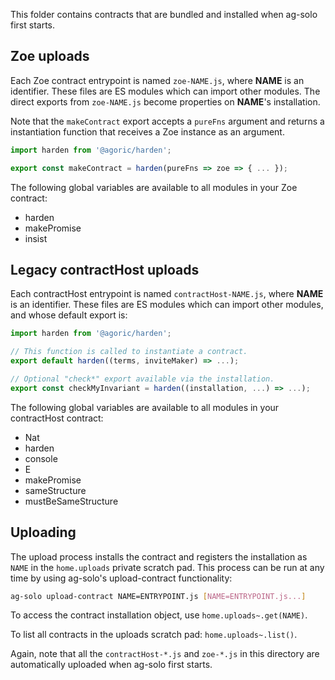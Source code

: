 This folder contains contracts that are bundled and installed when ag-solo first starts.

## Zoe uploads

Each Zoe contract entrypoint is named `zoe-NAME.js`, where **NAME** is an identifier.  These files are ES modules which can import other modules.  The direct exports from `zoe-NAME.js` become properties on **NAME**'s installation.

Note that the `makeContract` export accepts a `pureFns` argument and returns a instantiation function that receives a Zoe instance as an argument.

```js
import harden from '@agoric/harden';

export const makeContract = harden(pureFns => zoe => { ... });
```

The following global variables are available to all modules in your Zoe contract:

* harden
* makePromise
* insist

## Legacy contractHost uploads

Each contractHost entrypoint is named `contractHost-NAME.js`, where **NAME** is an identifier.  These files are ES modules which can import other modules, and whose default export is:

```js
import harden from '@agoric/harden';

// This function is called to instantiate a contract.
export default harden((terms, inviteMaker) => ...);

// Optional "check*" export available via the installation.
export const checkMyInvariant = harden((installation, ...) => ...);
```

The following global variables are available to all modules in your contractHost contract:
* Nat
* harden
* console
* E
* makePromise
* sameStructure
* mustBeSameStructure

## Uploading

The upload process installs the contract and registers the installation as `NAME` in the `home.uploads` private scratch pad.  This process can be run at any time by using ag-solo's upload-contract functionality:

```sh
ag-solo upload-contract NAME=ENTRYPOINT.js [NAME=ENTRYPOINT.js...]
```

To access the contract installation object, use `home.uploads~.get(NAME)`.

To list all contracts in the uploads scratch pad: `home.uploads~.list()`.

Again, note that all the `contractHost-*.js` and `zoe-*.js` in this directory are automatically uploaded when ag-solo first starts.
